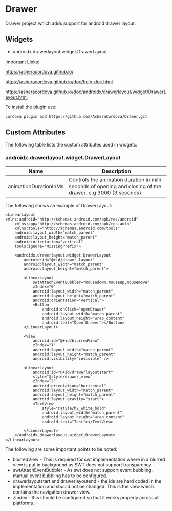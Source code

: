 # Drawer

Drawer project which adds support for android drawer layout.

## Widgets
* androidx.drawerlayout.widget.DrawerLayout

Important Links:

https://asheracordova.github.io/

https://asheracordova.github.io/doc/help-doc.html

https://asheracordova.github.io/doc/androidx/drawerlayout/widget/DrawerLayout.html

To install the plugin use:

```
cordova plugin add https://github.com/AsheraCordova/Drawer.git
```

## Custom Attributes

The following table lists the custom attributes used in widgets:
### androidx.drawerlayout.widget.DrawerLayout
Name                	| Description
-------------       	| -------------
animationDurationInMs | Controls the animation duration in milli seconds of opening and closing of the drawer. e.g 3000 (3 seconds).


The following shows an example of DrawerLayout:

```
<LinearLayout xmlns:android="http://schemas.android.com/apk/res/android"
    xmlns:app="http://schemas.android.com/apk/res-auto"
    xmlns:tools="http://schemas.android.com/tools"
    android:layout_width="match_parent"
    android:layout_height="match_parent"
    android:orientation="vertical"
    tools:ignore="MissingPrefix">

    <androidx.drawerlayout.widget.DrawerLayout
        android:id="@+id/drawer_layout"
        android:layout_width="match_parent"
        android:layout_height="match_parent">

        <LinearLayout
            swtAttachEventBubbler="mousedown,mouseup,mousemove"
            zIndex="0"
            android:layout_width="match_parent"
            android:layout_height="match_parent"
            android:orientation="vertical">
            <Button
                android:onClick="openDrawer"
                android:layout_width="match_parent"
                android:layout_height="wrap_content"
                android:text="Open Drawer"></Button>
        </LinearLayout>

        <View
            android:id="@+id/blurredView"
            zIndex="1"
            android:layout_width="match_parent"
            android:layout_height="match_parent"
            android:visibility="invisible" />

        <LinearLayout
            android:id="@+id/drawerlayoutstart"
            style="@style/drawer_view"
            zIndex="2"
            android:orientation="horizontal"
            android:layout_width="match_parent"
            android:layout_height="match_parent"
            android:layout_gravity="start">
            <TextView
                style="@style/h2_white_bold"
                android:layout_width="match_parent"
                android:layout_height="wrap_content"
                android:text="Test"></TextView>

        </LinearLayout>
    </androidx.drawerlayout.widget.DrawerLayout>
</LinearLayout>
```

The following are some important points to be noted:
* blurredView - This is required for swt implementation where in a blurred view is put in background as SWT does not support transparency.
* swtAttachEventBubbler - As swt does not support event bubbling, manual event bubbling has to be configured.
* drawerlayoutstart and drawerlayoutend - the ids are hard coded in the implementation and should not be changed. This is the view which contains the navigation drawer view.
* zIndex - this should be configured so that it works properly across all platforms.
